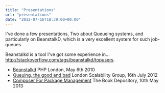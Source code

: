 ```yaml
---
title: "Presentations"
url: "presentations"
date: "2012-07-16T18:39:00+00:00"
---
```

I've done a few presentations, Two about Queueing systems, and particularly on BeanstalkD, which is a very excellent system for such job-queues.

Beanstalkd is a tool I've got some experience in... <http://stackoverflow.com/tags/beanstalkd/topusers>.

* [Beanstalkd](/presentations/Beanstalkd/) PHP London, May 6th 2010
* [Queuing, the good and bad](/presentations/QueueGoodBad/) London Scalability Group, 16th July 2012
* [Composer For Package Management](/presentations/Composer/) The Book Depository, 10th May 2013
